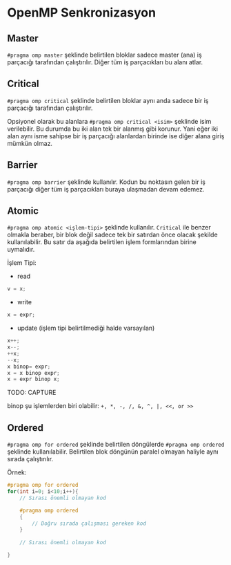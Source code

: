 # OpenMP Senkronizasyon



## Master

`#pragma omp master` şeklinde belirtilen bloklar sadece master (ana) iş parçacığı tarafından çalıştırılır. Diğer tüm iş parçacıkları bu alanı atlar.

## Critical

`#pragma omp critical` şeklinde belirtilen bloklar aynı anda sadece bir iş parçacığı tarafından çalıştırılır.

Opsiyonel olarak bu alanlara `#pragma omp critical <isim>` şeklinde isim verilebilir. Bu durumda bu iki alan tek bir alanmış gibi korunur. Yani eğer iki alan aynı isme sahipse bir iş parçacığı alanlardan birinde ise diğer alana giriş mümkün olmaz.

## Barrier

`#pragma omp barrier` şeklinde kullanılır. Kodun bu noktasın gelen bir iş parçacığı diğer tüm iş parçacıkları buraya ulaşmadan devam edemez.

## Atomic

`#pragma omp atomic <işlem-tipi>` şeklinde kullanılır. `Critical` ile benzer olmakla beraber, bir blok değil sadece tek bir satırdan önce olacak şekilde kullanılabilir. Bu satır da aşağıda belirtilen işlem formlarından birine uymalıdır.

İşlem Tipi:

- read

```cpp
v = x;
```

- write

```cpp
x = expr;
```

- update (işlem tipi belirtilmediği halde varsayılan)

```cpp
x++; 
x--; 
++x; 
--x; 
x binop= expr; 
x = x binop expr; 
x = expr binop x;
```

TODO: CAPTURE

binop şu işlemlerden biri olabilir: `+, *, -, /, &, ^, |, <<, or >>`

## Ordered

`#pragma omp for ordered` şeklinde belirtilen döngülerde `#pragma omp ordered` şeklinde kullanılabilir. Belirtilen blok döngünün paralel olmayan haliyle aynı sırada çalıştırılır.

Örnek:

```cpp
#pragma omp for ordered
for(int i=0; i<10;i++){
	// Sırası önemli olmayan kod

	#pragma omp ordered
	{
		// Doğru sırada çalışması gereken kod
	}
	
	// Sırası önemli olmayan kod

}
```
